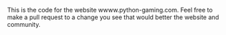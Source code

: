 This is the code for the website wwww.python-gaming.com. Feel free to make a pull request to a change you see that would better the website and community. 
